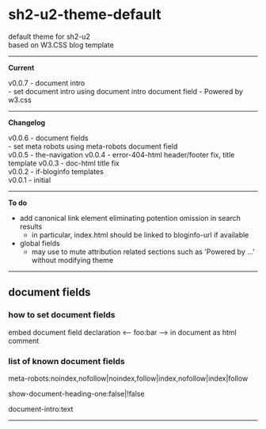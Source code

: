 # sh2-u2-theme-default

default theme for sh2-u2  
based on W3.CSS blog template

---

**Current**

v0.0.7 - document intro <!-- 2017/08/05 22:50 -->  
\- set document intro using document intro document field 
\- Powered by w3.css

---

**Changelog**

v0.0.6 - document fields <!-- 2017/08/04  8:59 -->   
\- set meta robots using meta-robots document field  
v0.0.5 - the-navigation <!-- 2017/08/03  8:49 -->
v0.0.4 - error-404-html header/footer fix, title template
v0.0.3 - doc-html title fix  
v0.0.2 - if-bloginfo templates   
v0.0.1 - initial 

---

**To do**

- add canonical link element eliminating potention omission in search results
  + in particular, index.html should be linked to bloginfo-url if available
- global fields
  + may use to mute attribution related sections such as 'Powered by ...' without modifying theme

---

## document fields

### how to set document fields

embed document field declaration &lt;-- foo:bar --&gt; in document as html comment

### list of known document fields

meta-robots:noindex,nofollow|noindex,follow|index,nofollow|index|follow

show-document-heading-one:false|!false

document-intro:text

---
